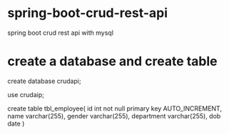 # spring-boot-crud-rest-api
spring boot crud rest api with mysql


# create a database and create table
create database crudapi;

use crudaip;

create table tbl_employee(
	id int not null primary key AUTO_INCREMENT,
    name varchar(255),
    gender varchar(255),
    department varchar(255),
    dob date
)
